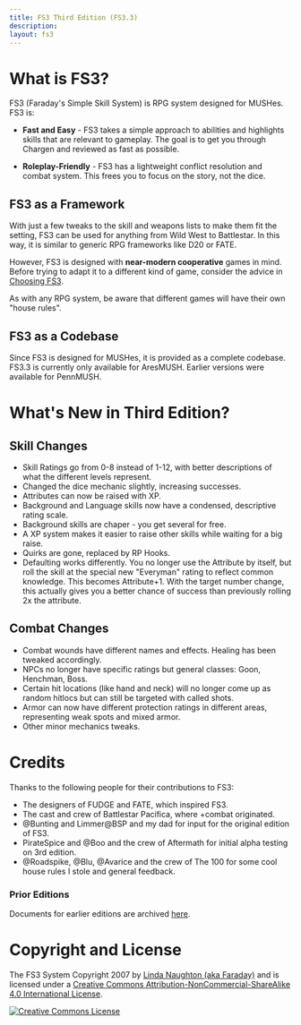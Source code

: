 ```yaml
---
title: FS3 Third Edition (FS3.3)
description:
layout: fs3
---
```


# What is FS3?

FS3 (Faraday's Simple Skill System) is RPG system designed for MUSHes.  FS3 is:

* **Fast and Easy** - FS3 takes a simple approach to abilities and highlights skills that are relevant to gameplay.  The goal is to get you through Chargen and reviewed as fast as possible.

* **Roleplay-Friendly** - FS3 has a lightweight conflict resolution and combat system.  This frees you to focus on the story, not the dice.

## FS3 as a Framework

With just a few tweaks to the skill and weapons lists to make them fit the setting, FS3 can be used for anything from Wild West to Battlestar.  In this way, it is similar to generic RPG frameworks like D20 or FATE.

However, FS3 is designed with **near-modern cooperative** games in mind.  Before trying to adapt it to a different kind of game, consider the advice in [Choosing FS3](/fs3/fs3-3/choosing-fs3.html).

As with any RPG system, be aware that different games will have their own "house rules".

## FS3 as a Codebase

Since FS3 is designed for MUSHes, it is provided as a complete codebase.  FS3.3 is currently only available for AresMUSH.  Earlier versions were available for PennMUSH.

<a name="whatsnew" />

# What's New in Third Edition?

## Skill Changes

* Skill Ratings go from 0-8 instead of 1-12, with better descriptions of what the different levels represent.
* Changed the dice mechanic slightly, increasing successes.  
* Attributes can now be raised with XP.
* Background and Language skills now have a condensed, descriptive rating scale.
* Background skills are chaper - you get several for free.
* A XP system makes it easier to raise other skills while waiting for a big raise.
* Quirks are gone, replaced by RP Hooks.
* Defaulting works differently.  You no longer use the Attribute by itself, but roll the skill at the special new "Everyman" rating to reflect common knowledge.  This becomes Attribute+1.  With the target number change, this actually gives you a better chance of success than previously rolling 2x the attribute.

## Combat Changes

* Combat wounds have different names and effects.  Healing has been tweaked accordingly.
* NPCs no longer have specific ratings but general classes:  Goon, Henchman, Boss.
* Certain hit locations (like hand and neck) will no longer come up as random hitlocs but can still be targeted with called shots.
* Armor can now have different protection ratings in different areas, representing weak spots and mixed armor.
* Other minor mechanics tweaks.

# Credits

Thanks to the following people for their contributions to FS3:

* The designers of FUDGE and FATE, which inspired FS3.
* The cast and crew of Battlestar Pacifica, where +combat originated.
* @Bunting and Limmer@BSP and my dad for input for the original edition of FS3.  
* PirateSpice and @Boo and the crew of Aftermath for initial alpha testing on 3rd edition.
* @Roadspike, @Blu, @Avarice and the crew of The 100 for some cool house rules I stole and general feedback.

### Prior Editions

Documents for earlier editions are archived [here](/fs3/old-editions.html).

# Copyright and License

<span xmlns:dct="http://purl.org/dc/terms/" href="http://purl.org/dc/dcmitype/Text" property="dct:title" rel="dct:type">The FS3 System</span>  Copyright 2007 by <a xmlns:cc="http://creativecommons.org/ns#" href="http://www.aresmush.com" property="cc:attributionName" rel="cc:attributionURL">Linda Naughton (aka Faraday)</a> and is licensed under a <a rel="license" href="http://creativecommons.org/licenses/by-nc-sa/4.0/">Creative Commons Attribution-NonCommercial-ShareAlike 4.0 International License</a>.

<a rel="license" href="http://creativecommons.org/licenses/by-nc-sa/4.0/"><img alt="Creative Commons License" style="border-width:0" src="https://i.creativecommons.org/l/by-nc-sa/4.0/88x31.png" /></a>
